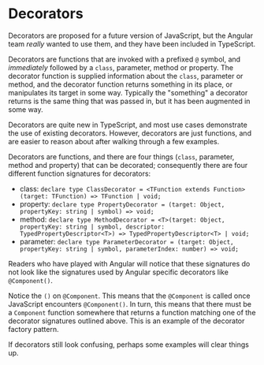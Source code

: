 # Decorators

Decorators are proposed for a future version of JavaScript, but the Angular team _really_ wanted to use them, and they have been included in TypeScript.

Decorators are functions that are invoked with a prefixed `@` symbol, and _immediately_ followed by a `class`, parameter, method or property. The decorator function is supplied information about the `class`, parameter or method, and the decorator function returns something in its place, or manipulates its target in some way. Typically the "something" a decorator returns is the same thing that was passed in, but it has been augmented in some way.

Decorators are quite new in TypeScript, and most use cases demonstrate the use of existing decorators. However, decorators are just functions, and are easier to reason about after walking through a few examples.

Decorators are functions, and there are four things \(`class`, parameter, method and property\) that can be decorated; consequently there are four different function signatures for decorators:

* class: `declare type ClassDecorator = <TFunction extends Function>(target: TFunction) => TFunction | void;`
* property: `declare type PropertyDecorator = (target: Object, propertyKey: string | symbol) => void;`
* method: `declare type MethodDecorator = <T>(target: Object, propertyKey: string | symbol, descriptor: TypedPropertyDescriptor<T>) => TypedPropertyDescriptor<T> | void;`
* parameter: `declare type ParameterDecorator = (target: Object, propertyKey: string | symbol, parameterIndex: number) => void;`

Readers who have played with Angular will notice that these signatures do not look like the signatures used by Angular specific decorators like `@Component()`.

Notice the `()` on `@Component`. This means that the `@Component` is called once JavaScript encounters `@Component()`. In turn, this means that there must be a `Component` function somewhere that returns a function matching one of the decorator signatures outlined above. This is an example of the decorator factory pattern.

If decorators still look confusing, perhaps some examples will clear things up.

